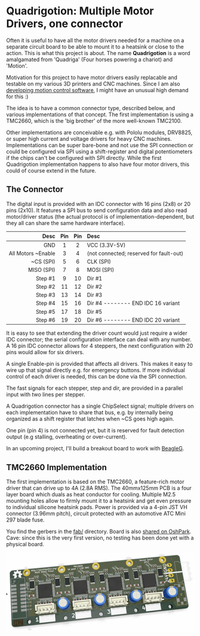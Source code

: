Quadrigotion: Multiple Motor Drivers, one connector
============================================================

Often it is useful to have all the motor drivers needed for a machine
on a separate circuit board to be able to mount it to a heatsink or close
to the action. This is what this project is about.
The name **Quadrigotion** is a word amalgamated from 'Quadriga' (Four
horses powering a chariot) and 'Motion'.

Motivation for this project to have motor drivers easily replacable and
testable on my various 3D printers and CNC machines. Since I am also
[developing motion control software][BeagleG], I might have an unusual
high demand for this :)

The idea is to have a common connector type, described below, and various
implementations of that concept. The first implementation is using a TMC2660,
which is the 'big brother' of the more well-known TMC2100.

Other implementations are conceivable e.g. with Pololu modules, DRV8825, or
super high current and voltage drivers for heavy CNC machines.
Implementations can be super bare-bone and not use the SPI connection or
could be configured via SPI using a shift-register and digital potentiometers
if the chips can't be configured with SPI directly.
While the first Quadrigotion implementation happens to also have four motor
drivers, this could of course extend in the future.

The Connector
--------------

The digital input is provided with an IDC connector with 16 pins (2x8) or
20 pins (2x10).
It features a SPI bus to send configuration data and also read motor/driver
status (the actual protocol is of implementation-dependent, but they all can
share the same hardware interface).


| Desc               | Pin | Pin | Desc
|-------------------:|:---:|:---:|:-----------------------------
|               GND  |   1 |   2 | VCC (3.3V-5V)
| All Motors ~Enable |   3 |   4 | (not connected; reserved for fault-out)
|          ~CS (SPI) |   5 |   6 | CLK (SPI)
|         MISO (SPI) |   7 |   8 | MOSI (SPI)
|            Step #1 |   9 |  10 | Dir #1
|            Step #2 |  11 |  12 | Dir #2
|            Step #3 |  13 |  14 | Dir #3
|            Step #4 |  15 |  16 | Dir #4 -------- END IDC 16 variant
|            Step #5 |  17 |  18 | Dir #5
|            Step #6 |  19 |  20 | Dir #6 -------- END IDC 20 variant

It is easy to see that extending the driver count would just require a wider
IDC connector; the serial configuration interface can deal with any
number. A 16 pin IDC connector allows for 4 steppers, the next configuration
with 20 pins would allow for six drivers.

A single Enable-pin is provided that affects all drivers. This makes it easy
to wire up that signal directly e.g. for emergency buttons.
If more individual control of each driver is needed, this can be done via
the SPI connection.

The fast signals for each stepper, step and dir, are provided in
a parallel input with two lines per stepper.

A Quadrigotion connector has a single ChipSelect signal; multiple drivers
on each implementation have to share that bus, e.g. by internally being
organized as a shift register that latches when ~CS goes high again.

One pin (pin 4) is not connected yet, but it is reserved for fault detection
output (e.g stalling, overheating or over-current).

In an upcoming project, I'll build a breakout board to work with [BeagleG].

TMC2660 Implementation
----------------------

The first implementation is based on the TMC2660, a feature-rich motor driver
that can drive up to 4A (2.8A RMS). The 40mmx125mm PCB is a four layer board
which duals as heat conductor for cooling. Multiple M2.5 mounting holes allow
to firmly mount it to a heatsink and get even pressure to individual silicone
heatsink pads.
Power is provided via a 4-pin JST VH connector (3.96mm pitch),
circuit protected with an automotive ATC Mini 297 blade fuse.

You find the gerbers in the [fab/](./fab) directory. Board is also
[shared on OshPark]. Cave: since this is the very first version, no
testing has been done yet with a physical board.

![](./img/tmc2660-quad-render.jpg)


[BeagleG]: https://github.com/hzeller/beagleg
[shared on OshPark]: https://oshpark.com/shared_projects/Lah9K8YI
